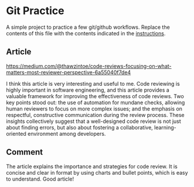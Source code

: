 # Git Practice
A simple project to practice a few git/github workflows.  Replace the contents of this file with the contents indicated in the [instructions](./instructions.md).

## Article

https://medium.com/@thawzintoe/code-reviews-focusing-on-what-matters-most-reviewer-perspective-6a55040f7de4

I think this article is very interesting and useful to me. Code reviewing is highly important in software engineering, and this article provides a valuable framework for improving the effectiveness of code reviews. Two key points stood out: the use of automation for mundane checks, allowing human reviewers to focus on more complex issues; and the emphasis on respectful, constructive communication during the review process. These insights collectively suggest that a well-designed code review is not just about finding errors, but also about fostering a collaborative, learning-oriented environment among developers.

## Comment 
The article explains the importance and strategies for code review. It is concise and clear in format by using charts and bullet points, which is easy to understand. Good article!
